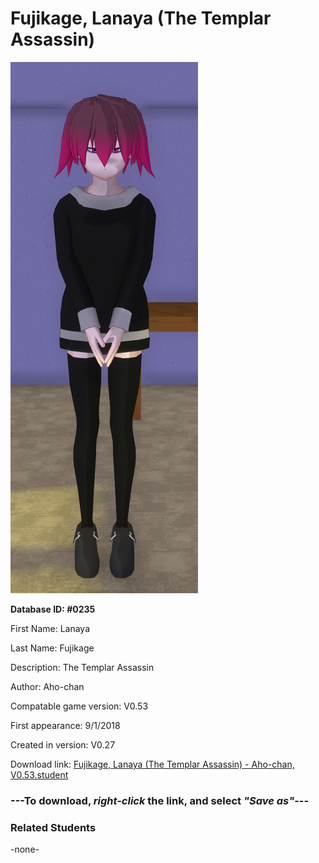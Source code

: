 # Fujikage, Lanaya (The Templar Assassin)

<img src="../../Files/Images/Fujikage, Lanaya (The Templar Assassin).png" title="Fujikage, Lanaya (The Templar Assassin) - Aho-chan, V0.53">

**Database ID: #0235**

First Name: Lanaya

Last Name: Fujikage

Description: The Templar Assassin

Author: Aho-chan

Compatable game version: V0.53

First appearance: 9/1/2018

Created in version: V0.27

Download link: <a href="https://raw.githubusercontent.com/Arbiter1223/Daigaku-Gurashi-Custom-Students/master/Files/Student%20Files/Fujikage%2C%20Lanaya%20(The%20Templar%20Assassin)%20-%20Aho-chan%2C%20V0.53.student">Fujikage, Lanaya (The Templar Assassin) - Aho-chan, V0.53.student</a>

### ---**To download, _right-click_ the link, and select _"Save as"_**---

### Related Students

-none-

